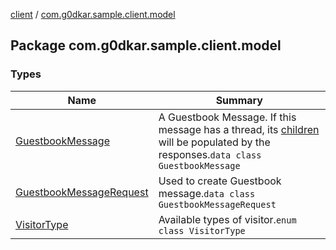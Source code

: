 [client](../index.md) / [com.g0dkar.sample.client.model](./index.md)

## Package com.g0dkar.sample.client.model

### Types

| Name | Summary |
|---|---|
| [GuestbookMessage](-guestbook-message/index.md) | A Guestbook Message. If this message has a thread, its [children](-guestbook-message/children.md) will be populated by the responses.`data class GuestbookMessage` |
| [GuestbookMessageRequest](-guestbook-message-request/index.md) | Used to create Guestbook message.`data class GuestbookMessageRequest` |
| [VisitorType](-visitor-type/index.md) | Available types of visitor.`enum class VisitorType` |
